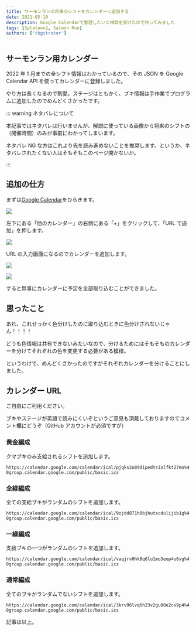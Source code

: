 ```yaml
---
title: サーモンランの将来のシフトをカレンダーに追加する
date: 2021-05-10
description: Google Calendarで管理したいと相談を受けたので作ってみました
tags: [Splatoon2, Salmon Run]
authors: ['tkgstrator']
---
```


## サーモンラン用カレンダー

2022 年 1 月までの全シフト情報はわかっているので、その JSON を Google Calendar API を使ってカレンダーに登録しました。

やり方は長くなるので割愛。ステージはともかく、ブキ情報は手作業でプログラムに追加したのでめんどくさかったです。

::: warning ネタバレについて

本記事ではネタバレは行いませんが、解説に使っている画像から将来のシフトの（開催時間）のみが事前にわかってしまいます。

ネタバレ NG な方はこれより先を読み進めないことを推奨します。というか、ネタバレされたくない人はそもそもこのページ開かないか。

:::



## 追加の仕方

まずは[Google Calendar](https://calendar.google.com/calendar)をひらきます。

![](https://pbs.twimg.com/media/E1Bb7bzVgAEEBRM?format=png)

左下にある「他のカレンダー」の右側にある「+」をクリックして、「URL で追加」を押します。

![](https://pbs.twimg.com/media/E1Bb-omUUAAzt4A?format=png)

URL の入力画面になるのでカレンダーを追加します。

![](https://pbs.twimg.com/media/E1BcrwZVcAISeHX?format=png)

![](https://pbs.twimg.com/media/E1BcwlPVoAMY78e?format=png)

すると無事にカレンダーに予定を全部取り込むことができました。

## 思ったこと

あれ、これせっかく色分けしたのに取り込むときに色分けされないじゃん！！！！

どうも色情報は共有できないみたいなので、分けるためにはそもそものカレンダーを分けてそれぞれの色を変更する必要がある模様。

というわけで、めんどくさかったのですがそれぞれカレンダーを分けることにしました。

## カレンダー URL

ご自由にご利用ください。

ブキやステージが英語で読みにくいぞというご意見も頂戴しておりますのでコメント欄にどうぞ（GitHub アカウントが必須ですが）

### 黄金編成

クマブキのみ支給されるシフトを追加します。

`https://calendar.google.com/calendar/ical/pjqks2o89dipedtsiolfkt27mo%40group.calendar.google.com/public/basic.ics`

### 全緑編成

全ての支給ブキがランダムのシフトを追加します。

`https://calendar.google.com/calendar/ical/9ojdd871h0bjhutscdulijib1g%40group.calendar.google.com/public/basic.ics`

### 一緑編成

支給ブキの一つがランダムのシフトを追加します。

`https://calendar.google.com/calendar/ical/vaqjrv0hk8q6lu1mo3eop4u6vg%40group.calendar.google.com/public/basic.ics`

### 通常編成

全てのブキがランダムでないシフトを追加します。

`https://calendar.google.com/calendar/ical/3krv96lvq6h23v2gu88e2cv9p4%40group.calendar.google.com/public/basic.ics`

記事は以上。


